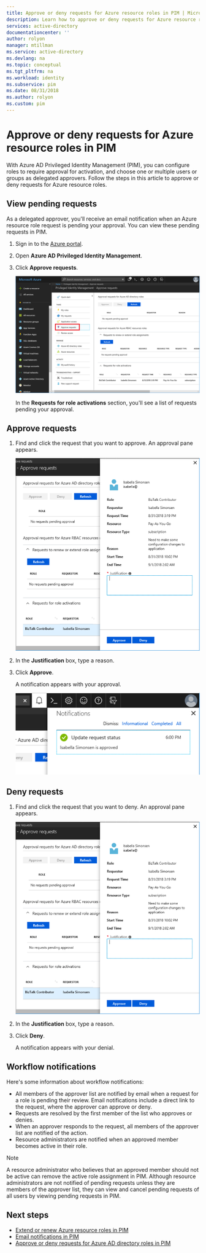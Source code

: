 ```yaml
---
title: Approve or deny requests for Azure resource roles in PIM | Microsoft Docs
description: Learn how to approve or deny requests for Azure resource roles in Azure AD Privileged Identity Management (PIM).
services: active-directory
documentationcenter: ''
author: rolyon
manager: mtillman
ms.service: active-directory
ms.devlang: na
ms.topic: conceptual
ms.tgt_pltfrm: na
ms.workload: identity
ms.subservice: pim
ms.date: 08/31/2018
ms.author: rolyon
ms.custom: pim
---
```


# Approve or deny requests for Azure resource roles in PIM

With Azure AD Privileged Identity Management (PIM), you can configure roles to require approval for activation, and choose one or multiple users or groups as delegated approvers. Follow the steps in this article to approve or deny requests for Azure resource roles.

## View pending requests

As a delegated approver, you'll receive an email notification when an Azure resource role request is pending your approval. You can view these pending requests in PIM.

1. Sign in to the [Azure portal](https://portal.azure.com/).

1. Open **Azure AD Privileged Identity Management**.

1. Click **Approve requests**.

    ![Azure resources - Approve requests](./media/pim-resource-roles-approval-workflow/resources-approve-requests.png)

    In the **Requests for role activations** section, you'll see a list of requests pending your approval.

## Approve requests

1. Find and click the request that you want to approve. An approval pane appears.

    ![Approve requests pane](./media/pim-resource-roles-approval-workflow/resources-approve-pane.png)

1. In the **Justification** box, type a reason.

1. Click **Approve**.

    A notification appears with your approval.

    ![Approve notification](./media/pim-resource-roles-approval-workflow/resources-approve-notification.png)

## Deny requests

1. Find and click the request that you want to deny. An approval pane appears.

    ![Approve requests pane](./media/pim-resource-roles-approval-workflow/resources-approve-pane.png)

1. In the **Justification** box, type a reason.

1. Click **Deny**.

    A notification appears with your denial.

## Workflow notifications

Here's some information about workflow notifications:

- All members of the approver list are notified by email when a request for a role is pending their review. Email notifications include a direct link to the request, where the approver can approve or deny.
- Requests are resolved by the first member of the list who approves or denies.
- When an approver responds to the request, all members of the approver list are notified of the action.
- Resource administrators are notified when an approved member becomes active in their role.

>[!Note]
>A resource administrator who believes that an approved member should not be active can remove the active role assignment in PIM. Although resource administrators are not notified of pending requests unless they are members of the approver list, they can view and cancel pending requests of all users by viewing pending requests in PIM. 

## Next steps

- [Extend or renew Azure resource roles in PIM](pim-resource-roles-renew-extend.md)
- [Email notifications in PIM](pim-email-notifications.md)
- [Approve or deny requests for Azure AD directory roles in PIM](azure-ad-pim-approval-workflow.md)
